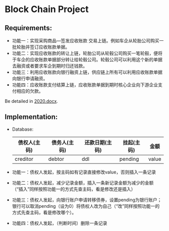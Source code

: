 # Block Chain Project

## Requirements:

- 功能一：实现采购商品—签发应收账款 交易上链。例如车企从轮胎公司购买一批轮胎并签订应收账款单据。
- 功能二：实现应收账款的转让上链，轮胎公司从轮毂公司购买一笔轮毂，便将于车企的应收账款单据部分转让给轮毂公司。轮毂公司可以利用这个新的单据去融资或者要求车企到期时归还钱款。
- 功能三：利用应收账款向银行融资上链，供应链上所有可以利用应收账款单据向银行申请融资。
- 功能四：应收账款支付结算上链，应收账款单据到期时核心企业向下游企业支付相应的欠款。

Be detailed in [2020.docx](https://github.com/guzy0324/block_chain_project/releases/download/v0.0.0/2020.docx).

## Implementation:

- Database:

    |债权人(主码)|债务人(主码)|还款日期(主码)|挂起(主码)|金额  |
    |-----------|-----------|-------------|---------|-----|
    |creditor   |debtor     |ddl          |pending  |value|

- 功能一：债权人发起，按主码如有记录直接修改value，否则插入一条记录

- 功能二：债权人发起，减少记录金额，插入一条新记录金额为减少的金额（“插入”同样按照功能一的方式先查主码，看是修改还是插入）

- 功能三：债权人发起，向银行账户申请转移债券，设置pending为银行账户；银行可以取消pending（设为0）将债权人改为自己（“改”同样按照功能一的方式先查主码，看是修改哪个）。

- 功能四：债权人发起，（判断时间）删除一条记录